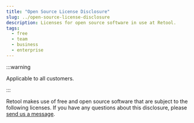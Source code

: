 ```yaml
---
title: "Open Source License Disclosure"
slug: ../open-source-license-disclosure
description: Licenses for open source software in use at Retool.
tags:
  - free
  - team
  - business
  - enterprise
---
```


:::warning

Applicable to all customers.

:::

Retool makes use of free and open source software that are subject to the following licenses. If you have any questions about this disclosure, please <a href="mailto:support&#64;retool.com">send us a message</a>.

<Demo
  url="https://legal.docsdemos.retool.com/p/open-source-license-disclosure"
  height="500px"
/>